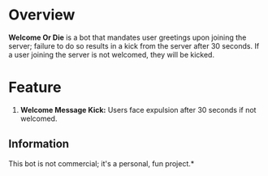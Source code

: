 # Overview
**Welcome Or Die** is a bot that mandates user greetings upon joining the server; failure to do so results in a kick from the server after 30 seconds. If a user joining the server is not welcomed, they will be kicked.


# Feature
1. **Welcome Message Kick:** Users face expulsion after 30 seconds if not welcomed.

## Information
This bot is not commercial; it's a personal, fun project.*






